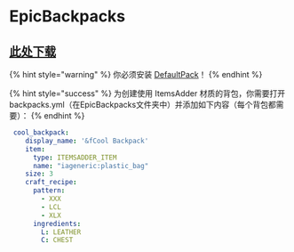 # EpicBackpacks

## [此处下载](https://www.spigotmc.org/resources/%E2%9C%85must-have%E2%9C%85-epic-backpacks.28981/)

{% hint style="warning" %}
你必须安装 [DefaultPack](../../first-install.md#default-pack-optional)！
{% endhint %}

{% hint style="success" %}
为创建使用 ItemsAdder 材质的背包，你需要打开 backpacks.yml（在EpicBackpacks文件夹中）并添加如下内容（每个背包都需要）：
{% endhint %}

```yaml
 cool_backpack:
    display_name: '&fCool Backpack'
    item:
      type: ITEMSADDER_ITEM
      name: "iageneric:plastic_bag"
    size: 3
    craft_recipe:
      pattern:
        - XXX
        - LCL
        - XLX
      ingredients:
        L: LEATHER
        C: CHEST
```
